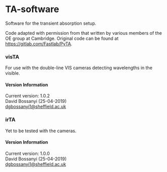 # TA-software
Software for the transient absorption setup.

Code adapted with permission from that written by various members of the OE group at Cambridge.
Original code can be found at https://gitlab.com/Fastlab/PyTA.

### visTA
For use with the double-line VIS cameras detecting wavelengths in the visible.

#### Version Information
Current version: 1.0.2  
David Bossanyi (25-04-2019)  
<dgbossanyi1@sheffield.ac.uk>

### irTA
Yet to be tested with the cameras.

#### Version Information
Current version: 1.0.0  
David Bossanyi (25-04-2019)   
<dgbossanyi1@sheffield.ac.uk>
